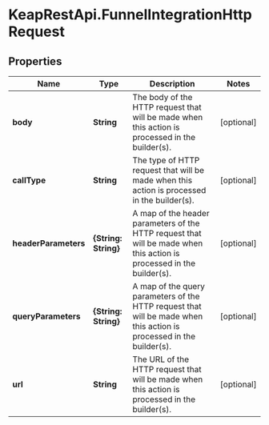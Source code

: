 # KeapRestApi.FunnelIntegrationHttpRequest

## Properties

Name | Type | Description | Notes
------------ | ------------- | ------------- | -------------
**body** | **String** | The body of the HTTP request that will be made when this action is processed in the builder(s). | [optional] 
**callType** | **String** | The type of HTTP request that will be made when this action is processed in the builder(s). | [optional] 
**headerParameters** | **{String: String}** | A map of the header parameters of the HTTP request that will be made when this action is processed in the builder(s). | [optional] 
**queryParameters** | **{String: String}** | A map of the query parameters of the HTTP request that will be made when this action is processed in the builder(s). | [optional] 
**url** | **String** | The URL of the HTTP request that will be made when this action is processed in the builder(s). | [optional] 


